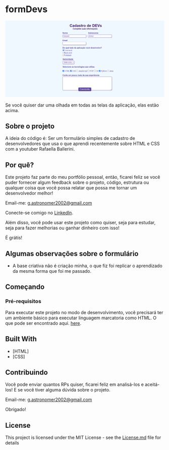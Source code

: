 # formDevs
![Preview-Screens](https://github.com/jrgessiel/formDevs/blob/main/demo/Formulario.png)

Se você quiser dar uma olhada em todas as telas da aplicação, elas estão acima.

## Sobre o projeto

A ideia do código é:
Ser um formulário simples de cadastro de desenvolvedores que usa o que aprendi recentemente sobre HTML e CSS com a youtuber Rafaella Ballerini.


## Por quê?

Este projeto faz parte do meu portfólio pessoal, então, ficarei feliz se você puder fornecer algum feedback sobre o projeto, código, estrutura ou qualquer coisa que você possa relatar que possa me tornar um desenvolvedor melhor!

Email-me: g.astronomer2002@gmail.com

Conecte-se comigo no [LinkedIn](https://www.linkedin.com/in/jrgessiel).

Além disso, você pode usar este projeto como quiser, seja para estudar, seja para fazer melhorias ou ganhar dinheiro com isso!

É grátis!

## Algumas observações sobre o formulário

- A base criativa não é criação minha, o que fiz foi replicar o aprendizado da mesma forma que foi me passado.

## Começando

### Pré-requisitos

Para executar este projeto no modo de desenvolvimento, você precisará ter um ambiente básico para executar linguagem marcatoria como HTML. O que pode ser encontrado aqui. [here](https://www.google.com/intl/pt-BR/chrome/).

## Built With

- [HTML]
- [CSS]

## Contribuindo

Você pode enviar quantos RPs quiser, ficarei feliz em analisá-los e aceitá-los! E se você tiver alguma dúvida sobre o projeto.

Email-me: g.astronomer2002@gmail.com

Obrigado!

## License

This project is licensed under the MIT License - see the [License.md](https://github.com/jrgessiel/formDevs/blob/main/LICENSE) file for details
